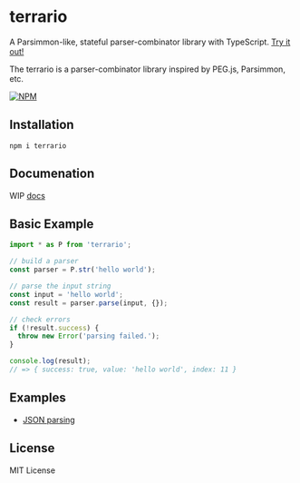 # terrario
A Parsimmon-like, stateful parser-combinator library with TypeScript.
[Try it out!](https://npm.runkit.com/terrario)

The terrario is a parser-combinator library inspired by PEG.js, Parsimmon, etc.

[![NPM](https://nodei.co/npm/terrario.png?downloads=true&downloadRank=true&stars=true)](https://www.npmjs.com/package/terrario)

## Installation
```
npm i terrario
```

## Documenation
WIP
[docs](https://github.com/marihachi/terrario/tree/develop/docs/index.md)

## Basic Example
```ts
import * as P from 'terrario';

// build a parser
const parser = P.str('hello world');

// parse the input string
const input = 'hello world';
const result = parser.parse(input, {});

// check errors
if (!result.success) {
  throw new Error('parsing failed.');
}

console.log(result);
// => { success: true, value: 'hello world', index: 11 }
```

## Examples
- [JSON parsing](https://github.com/marihachi/terrario/tree/develop/examples/json)

## License
MIT License
